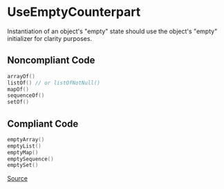# UseEmptyCounterpart

Instantiation of an object's "empty" state should use the object's "empty" initializer for clarity purposes.

## Noncompliant Code

```kotlin
arrayOf()
listOf() // or listOfNotNull()
mapOf()
sequenceOf()
setOf()
```
## Compliant Code

```kotlin
emptyArray()
emptyList()
emptyMap()
emptySequence()
emptySet()
```

[Source](https://detekt.github.io/detekt/style.html#useemptycounterpart)
